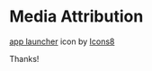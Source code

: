 # Media Attribution

<p><a target="_blank" href="https://icons8.com/icon/7aC2RvApnWLR/squared-menu">app launcher</a> icon by <a target="_blank" href="https://icons8.com">Icons8</a></p>





Thanks!

